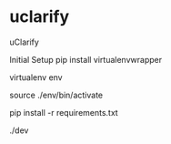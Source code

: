 uclarify
========

uClarify

Initial Setup
pip install virtualenvwrapper

virtualenv env

source ./env/bin/activate

pip install -r requirements.txt

./dev
